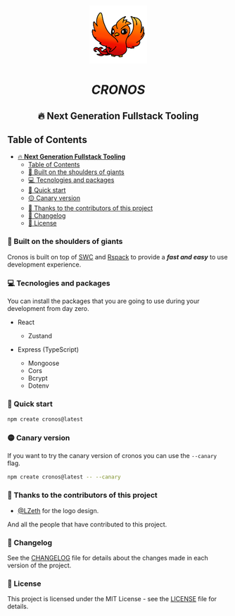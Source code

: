 <div align="center">
<p><img alt="CRONOS" width="132" style="max-width:40%;min-width:60px;" src="./docs/public/Logo.png" /></p>

# **_CRONOS_**

## 🔥 **Next Generation Fullstack Tooling**

</div>

## Table of Contents

- [🔥 **Next Generation Fullstack Tooling**](#-next-generation-fullstack-tooling)
  - [Table of Contents](#table-of-contents)
  - [👑 Built on the shoulders of giants](#-built-on-the-shoulders-of-giants)
  - [💻 Tecnologies and packages](#-tecnologies-and-packages)
  - [🚀 Quick start](#-quick-start)
  - [🟡 Canary version](#-canary-version)
  - [🎉 Thanks to the contributors of this project](#-thanks-to-the-contributors-of-this-project)
  - [📜 Changelog](#-changelog)
  - [📝 License](#-license)

### 👑 Built on the shoulders of giants

Cronos is built on top of [SWC](https://swc.rs/) and [Rspack](https://www.rspack.dev/) to provide a **_fast and easy_** to use development experience.

### 💻 Tecnologies and packages

You can install the packages that you are going to use during your development from day zero.

- React

  - Zustand

- Express (TypeScript)
  - Mongoose
  - Cors
  - Bcrypt
  - Dotenv

### 🚀 Quick start

```bash
npm create cronos@latest
```

### 🟡 Canary version

If you want to try the canary version of cronos you can use the `--canary` flag.

```bash
npm create cronos@latest -- --canary
```

### 🎉 Thanks to the contributors of this project

- [@LZeth](https://github.com/LZeth) for the logo design.

And all the people that have contributed to this project.

### 📜 Changelog

See the [CHANGELOG](CHANGELOG.md) file for details about the changes made in each version of the project.

### 📝 License

This project is licensed under the MIT License - see the [LICENSE](./LICENSE) file for details.
